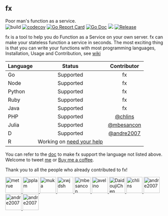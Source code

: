 fx
------

Poor man's function as a service.
<br/>
![build](https://circleci.com/gh/metrue/fx.svg?style=svg&circle-token=bd62abac47802f8504faa4cf8db43e4f117e7cd7)
[![codecov](https://codecov.io/gh/metrue/fx/branch/master/graph/badge.svg)](https://codecov.io/gh/metrue/fx)
[![Go Report Card](https://goreportcard.com/badge/github.com/metrue/fx?style=flat-square)](https://goreportcard.com/report/github.com/metrue/fx)
[![Go Doc](https://img.shields.io/badge/godoc-reference-blue.svg?style=flat-square)](http://godoc.org/github.com/metrue/fx)
![](https://img.shields.io/github/license/metrue/fx.svg)
[![Release](https://img.shields.io/github/release/metrue/fx.svg?style=flat-square)](https://github.com/metrue/fx/releases/latest)

fx is a tool to help you do Function as a Service on your own server. fx can make your stateless function a service in seconds. The most exciting thing is that you can write your functions with most programming languages,  Installation, Usage and Contribution, see [wiki](https://github.com/metrue/fx/wiki)

| Language      | Status        | Contributor   |
| ------------- |:-------------:|:-------------:|
| Go            | Supported     | fx            |
| Node          | Supported     | fx            |
| Python        | Supported     | fx            |
| Ruby          | Supported     | fx            |
| Java          | Supported     | fx            |
| PHP           | Supported     | [@chlins](https://github.com/chlins)|
| Julia         | Supported     | [@mbesancon](https://github.com/mbesancon)|
| D             | Supported     | [@andre2007](https://github.com/andre2007)|
| R             | Working on [need your help](https://github.com/metrue/fx/issues/31)   | |

You can refer to the [doc](https://github.com/metrue/fx/blob/master/NEW_LANGUAGE_SUPPORT.md) to make fx support the language not listed above. Welcome to tweet [me](https://twitter.com/_metrue) or [Buy me a coffee](https://www.paypal.me/minghe).

Thank you to all the people who already contributed to fx!

<table>
  <tbody>
    <tr>
        <a href="https://github.com/metrue" target="_blank">
            <img alt="metrue" src="https://avatars2.githubusercontent.com/u/1001246?v=4&s=50" width="50">
        </a>
        <a href="https://github.com/pplam" target="_blank">
            <img alt="pplam" src="https://avatars2.githubusercontent.com/u/12783579?v=4&s=50" width="50">
        </a>
        <a href="https://github.com/muka" target="_blank">
            <img alt="muka" src="https://avatars2.githubusercontent.com/u/1021269?v=4&s=50" width="50">
        </a>
        <a href="https://github.com/xwjdsh" target="_blank">
            <img alt="xwjdsh" src="https://avatars2.githubusercontent.com/u/11025519?v=4&s=50" width="50">
        </a>
        <a href="https://github.com/mbesancon" target="_blank">
            <img alt="mbesancon" src="https://avatars2.githubusercontent.com/u/7623090?v=4&s=50" width="50">
        </a>
        <a href="https://github.com/avelino" target="_blank">
            <img alt="avelino" src="https://avatars2.githubusercontent.com/u/31996?v=4&s=50" width="50">
        </a>
        <a href="https://github.com/DaidoujiChen" target="_blank">
            <img alt="DaidoujiChen" src="https://avatars0.githubusercontent.com/u/670441?v=4&s=50" width="50">
        </a>
        <a href="https://github.com/chlins" target="_blank">
            <img alt="chlins" src="https://avatars2.githubusercontent.com/u/31262637?v=4&s=50" width="50">
        </a>
        <a href="https://github.com/andre2007" target="_blank">
            <img alt="andre2007" src="https://avatars1.githubusercontent.com/u/1451047?s=50&v=4" width="50">
        </a>
        <a href="https://github.com/steventhanna" target="_blank">
            <img alt="andre2007" src="https://avatars1.githubusercontent.com/u/2541678?s=50&v=4" width="50">
        </a>
        <a href="https://github.com/FrontMage" target="_blank">
            <img alt="andre2007" src="https://avatars1.githubusercontent.com/u/17007026?s=460&v=4" width="50">
        </a>
    </tr>
  </tbody>
</table>
